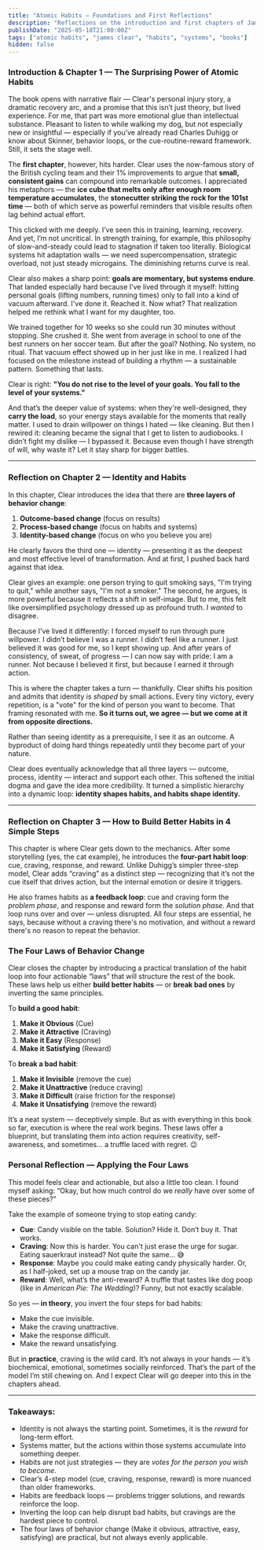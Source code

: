```yaml
---
title: "Atomic Habits – Foundations and First Reflections"
description: "Reflections on the introduction and first chapters of James Clear’s Atomic Habits — where the value of tiny gains, system-based thinking, and identity-driven habits begins to unfold."
publishDate: "2025-05-18T21:00:00Z"
tags: ["atomic habits", "james clear", "habits", "systems", "books"]
hidden: false
---
```


### Introduction & Chapter 1 — The Surprising Power of Atomic Habits

The book opens with narrative flair — Clear's personal injury story, a dramatic recovery arc, and a promise that this isn’t just theory, but lived experience. For me, that part was more emotional glue than intellectual substance. Pleasant to listen to while walking my dog, but not especially new or insightful — especially if you’ve already read Charles Duhigg or know about Skinner, behavior loops, or the cue-routine-reward framework. Still, it sets the stage well.

The **first chapter**, however, hits harder. Clear uses the now-famous story of the British cycling team and their 1% improvements to argue that **small, consistent gains** can compound into remarkable outcomes. I appreciated his metaphors — the **ice cube that melts only after enough room temperature accumulates**, the **stonecutter striking the rock for the 101st time** — both of which serve as powerful reminders that visible results often lag behind actual effort.

This clicked with me deeply. I’ve seen this in training, learning, recovery. And yet, I’m not uncritical. In strength training, for example, this philosophy of slow-and-steady could lead to stagnation if taken too literally. Biological systems hit adaptation walls — we need supercompensation, strategic overload, not just steady microgains. The diminishing returns curve is real.

Clear also makes a sharp point: **goals are momentary, but systems endure**. That landed especially hard because I’ve lived through it myself: hitting personal goals (lifting numbers, running times) only to fall into a kind of vacuum afterward. I've done it. Reached it. Now what? That realization helped me rethink what I want for my daughter, too.

We trained together for 10 weeks so she could run 30 minutes without stopping. She crushed it. She went from average in school to one of the best runners on her soccer team. But after the goal? Nothing. No system, no ritual. That vacuum effect showed up in her just like in me. I realized I had focused on the milestone instead of building a rhythm — a sustainable pattern. Something that lasts.

Clear is right: **"You do not rise to the level of your goals. You fall to the level of your systems."**

And that’s the deeper value of systems: when they're well-designed, they **carry the load**, so your energy stays available for the moments that really matter. I used to drain willpower on things I hated — like cleaning. But then I rewired it: cleaning became the signal that I get to listen to audiobooks. I didn’t fight my dislike — I bypassed it. Because even though I have strength of will, why waste it? Let it stay sharp for bigger battles.

---

### Reflection on Chapter 2 — Identity and Habits

In this chapter, Clear introduces the idea that there are **three layers of behavior change**:

1. **Outcome-based change** (focus on results)  
2. **Process-based change** (focus on habits and systems)  
3. **Identity-based change** (focus on who you believe you are)

He clearly favors the third one — identity — presenting it as the deepest and most effective level of transformation. And at first, I pushed back hard against that idea.

Clear gives an example: one person trying to quit smoking says, "I'm trying to quit," while another says, "I'm not a smoker." The second, he argues, is more powerful because it reflects a shift in self-image. But to me, this felt like oversimplified psychology dressed up as profound truth. I *wanted* to disagree.

Because I’ve lived it differently: I forced myself to run through pure willpower. I didn’t believe I was a runner. I didn’t feel like a runner. I just believed it was good for me, so I kept showing up. And after years of consistency, of sweat, of progress — I can now say with pride: I am a runner. Not because I believed it first, but because I earned it through action.

This is where the chapter takes a turn — thankfully. Clear shifts his position and admits that identity is *shaped* by small actions. Every tiny victory, every repetition, is a "vote" for the kind of person you want to become. That framing resonated with me. **So it turns out, we agree — but we come at it from opposite directions.**

Rather than seeing identity as a prerequisite, I see it as an outcome. A byproduct of doing hard things repeatedly until they become part of your nature.

Clear does eventually acknowledge that all three layers — outcome, process, identity — interact and support each other. This softened the initial dogma and gave the idea more credibility. It turned a simplistic hierarchy into a dynamic loop: **identity shapes habits, and habits shape identity.**

---

### Reflection on Chapter 3 — How to Build Better Habits in 4 Simple Steps

This chapter is where Clear gets down to the mechanics. After some storytelling (yes, the cat example), he introduces the **four-part habit loop**: cue, craving, response, and reward. Unlike Duhigg’s simpler three-step model, Clear adds “craving” as a distinct step — recognizing that it’s not the cue itself that drives action, but the internal emotion or desire it triggers.

He also frames habits as **a feedback loop**: cue and craving form the *problem phase*, and response and reward form the *solution phase*. And that loop runs over and over — unless disrupted. All four steps are essential, he says, because without a craving there's no motivation, and without a reward there's no reason to repeat the behavior.

### The Four Laws of Behavior Change

Clear closes the chapter by introducing a practical translation of the habit loop into four actionable “laws” that will structure the rest of the book. These laws help us either **build better habits** — or **break bad ones** by inverting the same principles.

To **build a good habit**:
1. **Make it Obvious** (Cue)
2. **Make it Attractive** (Craving)
3. **Make it Easy** (Response)
4. **Make it Satisfying** (Reward)

To **break a bad habit**:
1. **Make it Invisible** (remove the cue)
2. **Make it Unattractive** (reduce craving)
3. **Make it Difficult** (raise friction for the response)
4. **Make it Unsatisfying** (remove the reward)

It’s a neat system — deceptively simple. But as with everything in this book so far, execution is where the real work begins. These laws offer a blueprint, but translating them into action requires creativity, self-awareness, and sometimes… a truffle laced with regret. 😉

### Personal Reflection — Applying the Four Laws

This model feels clear and actionable, but also a little too clean. I found myself asking: “Okay, but how much control do we *really* have over some of these pieces?”

Take the example of someone trying to stop eating candy:
- **Cue**: Candy visible on the table. Solution? Hide it. Don’t buy it. That works.
- **Craving**: Now this is harder. You can't just erase the urge for sugar. Eating sauerkraut instead? Not quite the same... 😅
- **Response**: Maybe you could make eating candy physically harder. Or, as I half-joked, set up a mouse trap on the candy jar.
- **Reward**: Well, what’s the anti-reward? A truffle that tastes like dog poop (like in *American Pie: The Wedding*)? Funny, but not exactly scalable.

So yes — **in theory**, you invert the four steps for bad habits:
- Make the cue invisible.
- Make the craving unattractive.
- Make the response difficult.
- Make the reward unsatisfying.

But in **practice**, craving is the wild card. It’s not always in your hands — it’s biochemical, emotional, sometimes socially reinforced. That’s the part of the model I’m still chewing on. And I expect Clear will go deeper into this in the chapters ahead.

---

### Takeaways:
- Identity is not always the starting point. Sometimes, it is the *reward* for long-term effort.
- Systems matter, but the actions within those systems accumulate into something deeper.
- Habits are not just strategies — they are *votes for the person you wish to become*.
- Clear’s 4-step model (cue, craving, response, reward) is more nuanced than older frameworks.
- Habits are feedback loops — problems trigger solutions, and rewards reinforce the loop.
- Inverting the loop can help disrupt bad habits, but cravings are the hardest piece to control.
- The four laws of behavior change (Make it obvious, attractive, easy, satisfying) are practical, but not always evenly applicable.

